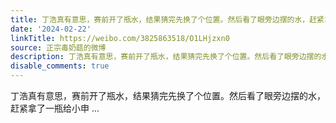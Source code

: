 ```yaml
---
title: 丁浩真有意思，赛前开了瓶水，结果猜完先换了个位置。然后看了眼旁边摆的水，赶紧拿了一瓶给小申
date: '2024-02-22'
linkTitle: https://weibo.com/3825863518/O1LHjzxn0
source: 正宗毒奶菇的微博
description: 丁浩真有意思，赛前开了瓶水，结果猜完先换了个位置。然后看了眼旁边摆的水，赶紧拿了一瓶给小申  ...
disable_comments: true
---
```

丁浩真有意思，赛前开了瓶水，结果猜完先换了个位置。然后看了眼旁边摆的水，赶紧拿了一瓶给小申  ...